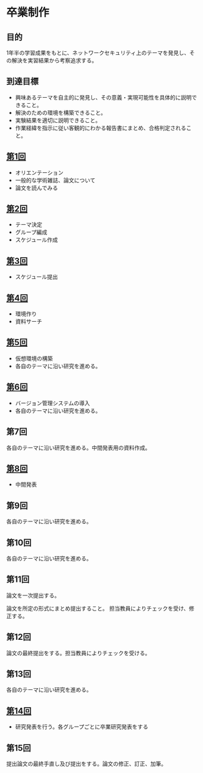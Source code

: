 
# 卒業制作

## 目的	
1年半の学習成果をもとに、ネットワークセキュリティ上のテーマを発見し、その解決を実習結果から考察追求する。

## 到達目標
- 興味あるテーマを自主的に発見し、その意義・実現可能性を具体的に説明できること。
- 解決のための環境を構築できること。
- 実験結果を適切に説明できること。
- 作業経緯を指示に従い客観的にわかる報告書にまとめ、合格判定されること。

## [第1回](./courses/1st.md)

- オリエンテーション
- 一般的な学術雑誌、論文について
- 論文を読んでみる

## [第2回](./courses/2nd.md)
- テーマ決定
- グループ編成
- スケジュール作成

## [第3回](./courses/3rd.md)
- スケジュール提出

## [第4回](./courses/4th.md)
- 環境作り
- 資料サーチ

## [第5回](./courses/5th.md)
- 仮想環境の構築
- 各自のテーマに沿い研究を進める。
## [第6回](./courses/6th.md)
- バージョン管理システムの導入
- 各自のテーマに沿い研究を進める。

## 第7回
各自のテーマに沿い研究を進める。中間発表用の資料作成。

## [第8回](./courses/8th.md)
- 中間発表

## 第9回
各自のテーマに沿い研究を進める。

## 第10回
各自のテーマに沿い研究を進める。

## 第11回
論文を一次提出する。

論文を所定の形式にまとめ提出すること。 担当教員によりチェックを受け、修正する。

## 第12回
論文の最終提出をする。担当教員によりチェックを受ける。

## 第13回
各自のテーマに沿い研究を進める。

## [第14回](./courses/14th.md)

- 研究発表を行う。各グループごとに卒業研究発表をする

## 第15回

提出論文の最終手直し及び提出をする。論文の修正、訂正、加筆。 
